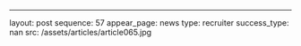 ---
layout: post
sequence: 57
appear_page: news
type: recruiter
success_type: nan
src: /assets/articles/article065.jpg
